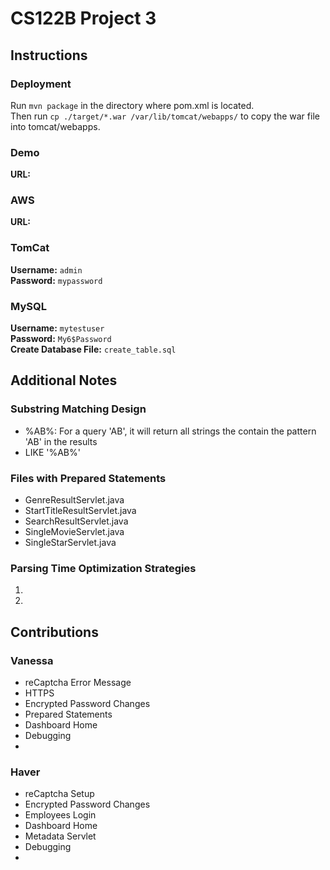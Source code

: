 # CS122B Project 3
## Instructions
### Deployment
Run `mvn package` in the directory where pom.xml is located.<br>Then run `cp ./target/*.war /var/lib/tomcat/webapps/` to copy the war file into tomcat/webapps.
### Demo
**URL:** 
### AWS
**URL:** 
### TomCat
**Username:** `admin`<br>**Password:** `mypassword`
### MySQL
**Username:** `mytestuser`<br>**Password:** `My6$Password`<br>**Create Database File:** `create_table.sql`
## Additional Notes
### Substring Matching Design
  - %AB%: For a query 'AB', it will return all strings the contain the pattern 'AB' in the results
  - LIKE '%AB%'
### Files with Prepared Statements
  - GenreResultServlet.java
  - StartTitleResultServlet.java
  - SearchResultServlet.java
  - SingleMovieServlet.java
  - SingleStarServlet.java
### Parsing Time Optimization Strategies
  1. 
  2. 
## Contributions
### Vanessa
  - reCaptcha Error Message
  - HTTPS
  - Encrypted Password Changes
  - Prepared Statements
  - Dashboard Home
  - Debugging
  - 
### Haver
  - reCaptcha Setup
  - Encrypted Password Changes
  - Employees Login
  - Dashboard Home
  - Metadata Servlet
  - Debugging
  - 
